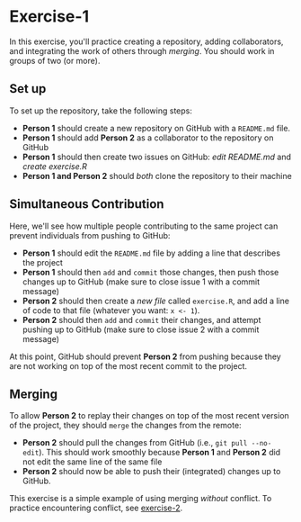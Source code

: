 # Exercise-1

In this exercise, you'll practice creating a repository, adding
collaborators, and integrating the work of others through
_merging_. You should work in groups of two (or more).

## Set up

To set up the repository, take the following steps:

- **Person 1** should create a new repository on GitHub with a `README.md` file.
- **Person 1** should add **Person 2** as a collaborator to the repository on GitHub
- **Person 1** should then create two issues on GitHub: _edit README.md_ and _create exercise.R_
- **Person 1 and Person 2** should _both_ clone the repository to their machine

## Simultaneous Contribution

Here, we'll see how multiple people contributing to the same project
can prevent individuals from pushing to GitHub:

- **Person 1** should edit the `README.md` file by adding a line that describes the project
- **Person 1** should then `add` and `commit` those changes, then push
  those changes up to GitHub (make sure to close issue 1 with a commit
  message)
- **Person 2** should then create a _new file_ called `exercise.R`,
  and add a line of code to that file (whatever you want: `x <- 1`).
- **Person 2** should then `add` and `commit` their changes, and
  attempt pushing up to GitHub (make sure to close issue 2 with a
  commit message)

At this point, GitHub should prevent **Person 2** from pushing because
they are not working on top of the most recent commit to the project.

## Merging

To allow **Person 2** to replay their changes on top of the most
recent version of the project, they should `merge` the changes from
the remote:

- **Person 2** should pull the changes from GitHub (i.e., `git
  pull --no-edit`). This should work smoothly because **Person 1** and **Person
  2** did not edit the same line of the same file
- **Person 2** should now be able to push their (integrated) changes up to GitHub.

This exercise is a simple example of using merging _without_
conflict. To practice encountering conflict, see
[exercise-2](../exercise-2).
